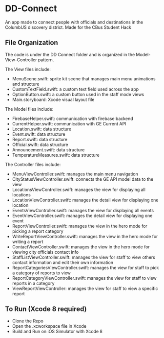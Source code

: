 # DD-Connect

An app made to connect people with officials and destinations in the ColumbUS discovery district. Made for the CBus Student Hack

## File Organization

The code is under the DD Connect folder and is organized in the Model-View-Controller pattern.

The View files include:
- MenuScene.swift: sprite kit scene that manages main menu animations and structure
- CustomTextField.swift: a custom text field used across the app
- OptionButton.swift: a custom button used in the staff mode views
- Main.storyboard: Xcode visual layout file

The Model files include:
- FirebaseHelper.swift: communication with firebase backend
- CurrentHelper.swift: communication with GE Current API
- Location.swift: data structure
- Event.swift: data structure
- Report.swift: data structure
- Official.swift: data structure
- Announcement.swift: data structure
- TemperatureMeasures.swift: data structure

The Controller files include:
- MenuViewController.swift: manages the main menu navigation
- CityStatusViewController.swift: connects the GE API model data to the view
- LocationsViewController.swift: manages the view for displaying all locations
- LocationViewController.swift: manages the detail view for displaying one location
- EventsViewController.swift: manages the view for displaying all events
- EventViewController.swift: manages the detail view for displaying one event
- ReportViewController.swift: manages the view in the hero mode for picking a report category
- WriteReportViewController.swift: manages the view in the hero mode for writing a report
- ContactViewController.swift: manages the view in the hero mode for viewing city officials contact info
- StaffListViewController.swift: manages the view for staff to view others contact information and edit their own information
- ReportCategoriesViewController.swift: manages the view for staff to pick a category of reports to view
- ReportCategoryViewController.swift: manages the view for staff to view reports in a category
- ViewReportViewController: manages the view for staff to view a specific report

## To Run (Xcode 8 required)

- Clone the Repo
- Open the .xcworkspace file in Xcode
- Build and Run on iOS Simulator with Xcode 8

